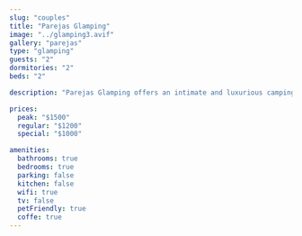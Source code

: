 ```yaml
---
slug: "couples"
title: "Parejas Glamping"
image: "../glamping3.avif"
gallery: "parejas"
type: "glamping"
guests: "2"
dormitories: "2"
beds: "2"

description: "Parejas Glamping offers an intimate and luxurious camping experience for couples looking to connect with nature. Surrounded by lush greenery and featuring a cozy bed, this glamping spot is perfect for a romantic getaway while enjoying the beauty of Playa Blanca."

prices:
  peak: "$1500"
  regular: "$1200"
  special: "$1000"

amenities:
  bathrooms: true
  bedrooms: true
  parking: false
  kitchen: false
  wifi: true
  tv: false
  petFriendly: true
  coffe: true
---
```

